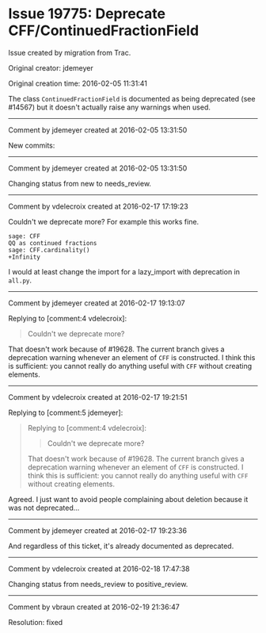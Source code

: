 # Issue 19775: Deprecate CFF/ContinuedFractionField

Issue created by migration from Trac.

Original creator: jdemeyer

Original creation time: 2016-02-05 11:31:41

The class `ContinuedFractionField` is documented as being deprecated (see #14567) but it doesn't actually raise any warnings when used.


---

Comment by jdemeyer created at 2016-02-05 13:31:50

New commits:


---

Comment by jdemeyer created at 2016-02-05 13:31:50

Changing status from new to needs_review.


---

Comment by vdelecroix created at 2016-02-17 17:19:23

Couldn't we deprecate more? For example this works fine.

```
sage: CFF
QQ as continued fractions
sage: CFF.cardinality()
+Infinity
```

I would at least change the import for a lazy_import with deprecation in `all.py`.


---

Comment by jdemeyer created at 2016-02-17 19:13:07

Replying to [comment:4 vdelecroix]:
> Couldn't we deprecate more?

That doesn't work because of #19628. The current branch gives a deprecation warning whenever an element of `CFF` is constructed. I think this is sufficient: you cannot really do anything useful with `CFF` without creating elements.


---

Comment by vdelecroix created at 2016-02-17 19:21:51

Replying to [comment:5 jdemeyer]:
> Replying to [comment:4 vdelecroix]:
> > Couldn't we deprecate more?
> 
> That doesn't work because of #19628. The current branch gives a deprecation warning whenever an element of `CFF` is constructed. I think this is sufficient: you cannot really do anything useful with `CFF` without creating elements.

Agreed. I just want to avoid people complaining about deletion because it was not deprecated...


---

Comment by jdemeyer created at 2016-02-17 19:23:36

And regardless of this ticket, it's already documented as deprecated.


---

Comment by vdelecroix created at 2016-02-18 17:47:38

Changing status from needs_review to positive_review.


---

Comment by vbraun created at 2016-02-19 21:36:47

Resolution: fixed
